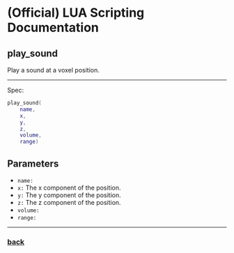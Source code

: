 
# (Official) LUA Scripting Documentation

## play_sound

Play a sound at a voxel position.

___

Spec:

```lua
play_sound(
	name,
	x,
	y,
	z,
	volume,
	range)
```

## Parameters

- `name:` 
- `x:` The x component of the position.
- `y:` The y component of the position.
- `z:` The z component of the position.
- `volume:` 
- `range:` 

___

### [back](../sound)
